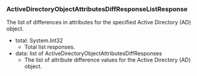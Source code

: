 ### ActiveDirectoryObjectAttributesDiffResponseListResponse
The list of differences in attributes for the specified Active Directory (AD) object.

- total: System.Int32
  - Total list responses.
- data: list of ActiveDirectoryObjectAttributesDiffResponses
  - The list of attribute difference values for the Active Directory (AD) object.
